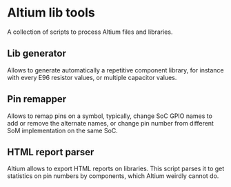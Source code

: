 # Altium lib tools

A collection of scripts to process Altium files and libraries.

## Lib generator
Allows to generate automatically a repetitive component library, 
for instance with every E96 resistor values, or multiple capacitor values.

## Pin remapper
Allows to remap pins on a symbol, typically, change SoC GPIO names to add
or remove the alternate names, or change pin number from different SoM
implementation on the same SoC.

## HTML report parser
Altium allows to export HTML reports on libraries. This script parses it
to get statistics on pin numbers by components, which Altium weirdly
cannot do.
